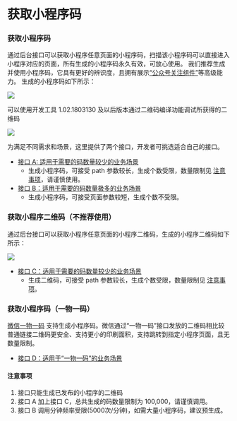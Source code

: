 # 获取小程序码



### 获取小程序码 <a id="&#x83B7;&#x53D6;&#x5C0F;&#x7A0B;&#x5E8F;&#x7801;"></a>

通过后台接口可以获取小程序任意页面的小程序码，扫描该小程序码可以直接进入小程序对应的页面，所有生成的小程序码永久有效，可放心使用。 我们推荐生成并使用小程序码，它具有更好的辨识度，且拥有展示[“公众号关注组件”](https://developers.weixin.qq.com/miniprogram/dev/component/official-account.html)等高级能力。 生成的小程序码如下所示：

![](https://res.wx.qq.com/wxdoc/dist/assets/img/WXACode.fa3d686a.png)

可以使用开发工具 1.02.1803130 及以后版本通过二维码编译功能调试所获得的二维码

![](https://res.wx.qq.com/wxdoc/dist/assets/img/qrcodecompile.d80e2aef.png)

为满足不同需求和场景，这里提供了两个接口，开发者可挑选适合自己的接口。

* [接口 A: 适用于需要的码数量较少的业务场景](https://developers.weixin.qq.com/miniprogram/dev/api-backend/open-api/qr-code/wxacode.get.html)
  * 生成小程序码，可接受 path 参数较长，生成个数受限，数量限制见 [注意事项](https://developers.weixin.qq.com/miniprogram/dev/framework/open-ability/qr-code.html#%E6%B3%A8%E6%84%8F%E4%BA%8B%E9%A1%B9)，请谨慎使用。
* [接口 B：适用于需要的码数量极多的业务场景](https://developers.weixin.qq.com/miniprogram/dev/api-backend/open-api/qr-code/wxacode.getUnlimited.html)
  * 生成小程序码，可接受页面参数较短，生成个数不受限。

###  获取小程序二维码（不推荐使用） <a id="&#x83B7;&#x53D6;&#x5C0F;&#x7A0B;&#x5E8F;&#x4E8C;&#x7EF4;&#x7801;&#xFF08;&#x4E0D;&#x63A8;&#x8350;&#x4F7F;&#x7528;&#xFF09;"></a>

通过后台接口可以获取小程序任意页面的小程序二维码，生成的小程序二维码如下所示：

![](https://res.wx.qq.com/wxdoc/dist/assets/img/WXAQRCode.053ccc63.png)

* [接口 C：适用于需要的码数量较少的业务场景](https://developers.weixin.qq.com/miniprogram/dev/api-backend/open-api/qr-code/wxacode.createQRCode.html)
  * 生成二维码，可接受 path 参数较长，生成个数受限，数量限制见 [注意事项](https://developers.weixin.qq.com/miniprogram/dev/framework/open-ability/qr-code.html#%E6%B3%A8%E6%84%8F%E4%BA%8B%E9%A1%B9)。

###  获取小程序码（一物一码） <a id="&#x83B7;&#x53D6;&#x5C0F;&#x7A0B;&#x5E8F;&#x7801;&#xFF08;&#x4E00;&#x7269;&#x4E00;&#x7801;&#xFF09;"></a>

[微信一物一码](https://developers.weixin.qq.com/doc/offiaccount/Unique_Item_Code/Unique_Item_Code_Op_Guide.html) 支持生成小程序码。微信通过“一物一码”接口发放的二维码相比较普通链接二维码更安全、支持更小的印刷面积，支持跳转到指定小程序页面，且无数量限制。

* [接口 D：适用于“一物一码”的业务场景](https://developers.weixin.qq.com/doc/offiaccount/Unique_Item_Code/Unique_Item_Code_API_Documentation.html)

####  注意事项 <a id="&#x6CE8;&#x610F;&#x4E8B;&#x9879;"></a>

1. 接口只能生成已发布的小程序的二维码
2. 接口 A 加上接口 C，总共生成的码数量限制为 100,000，请谨慎调用。
3. 接口 B 调用分钟频率受限\(5000次/分钟\)，如需大量小程序码，建议预生成。

